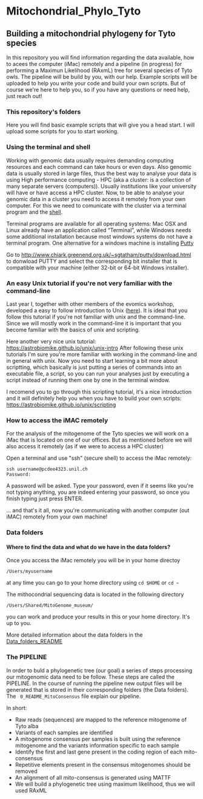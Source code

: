 # Mitochondrial_Phylo_Tyto
## Building a mitochondrial phylogeny for Tyto species

In this repository you will find information regarding the data available, how to acees the computer (iMac) remotely and a pipeline (in progress) for performing a Maximun Likelihood (RAxmL) tree for several species of Tyto owls. The pipeline will be build by you, with our help. Example scripts will be uploaded to help you write your code and build your own scripts. But of course we're here to help you, so if you have any questions or need help, just reach out!

### This repository's folders
Here you will find basic example scripts that will give you a head start. I will upload some scripts for you to start working.

### Using the terminal and shell
Working with genomic data usually requires demanding computing resources and each command can take hours or even days. Also genomic data is usually stored in large files, thus the best way to analyse your data is using High performance computing - HPC (aka a cluster: is a collection of many separate servers (computers)). Usually institutions like your university will have or have access a HPC cluster. Now, to be able to analyse your genomic data in a cluster you need to access it remotely from your own computer. For this we need to comunicate with the cluster via a terminal program and the [shell](https://en.wikipedia.org/wiki/Shell_(computing)).

Terminal programs are available for all operating systems: Mac OSX and Linux already have an application called “Terminal”, while Windows needs some additional installation because most windows systems do not have a terminal program. One alternative for a windows machine is installing [Putty](https://www.putty.org/)

Go to http://www.chiark.greenend.org.uk/~sgtatham/putty/download.html to donwload PUTTY and select the corresponding bit installer that is compatible with your machine (either 32-bit or 64-bit Windows installer). 


### An easy Unix tutorial if you're not very familiar with the command-line
Last year I, together with other members of the evomics workshop, developed a easy to follow introduction to Unix ([here](https://evomics.org/learning/population-and-speciation-genomics/2022-population-and-speciation-genomics/unix-primer/)). It is ideal that you follow this tutorial if you're not familiar with unix and the command-line. Since we will mostly work in the command-line it is important that you become familiar with the basics of unix and scripting. 

Here another very nice unix tutorial: https://astrobiomike.github.io/unix/unix-intro
After following these unix tutorials I'm sure you're more familiar with working in the command-line and in general with unix. Now you need to start learning a bit more about scriptting, which basically is just putting a series of commands into an executable file, a script, so you can run your analyses just by executing a script instead of running them one by one in the terminal window.

I recomend you to go through this scripting tutorial, it's a nice introduction and it will definitely help you when you have to build your own scripts: https://astrobiomike.github.io/unix/scripting

### How to access the iMAC remotely
For the analysis of the mitogenome of the Tyto species we will work on a iMac that is located on one of our offices. But as mentioned before we will also access it remotely (as if we were to access a HPC cluster)

Open a terminal and use "ssh" (secure shell) to access the iMac remotely:

```
ssh username@pcdee4323.unil.ch
Password:
```

A password will be asked. Type your password, even if it seems like you're not typing anything, you are indeed entering your password, so once you finish typing just press ENTER.

... and that's it all, now you're communicating with another computer (out iMAC) remotely from your own machine!

### Data folders

#### Where to find the data and what do we have in the data folders?

Once you access the iMac remotely you will be in your home directoy

```
/Users/myusername
```
at any time you can go to your home directory using ` cd $HOME ` or ` cd ~ `

The mithocondrial sequencing data is located in the following directory

```
/Users/Shared/MitoGenome_museum/
```
you can work and produce your results in this or your home directory. It's up to you.

More detailed information about the data folders in the [Data_folders_README](Data_folders.md)

### The PIPELINE

In order to buld a phylogenetic tree (our goal) a series of steps processing our mitogenomic data need to be follow. These steps are called the PIPELINE. In the course of running the pipeline new output files will be generated that is stored in their corresponding folders (the Data folders). The ` 0_README_MitoConsensus` file explain our pipeline. 

In short: 
-  Raw reads (sequences) are mapped to the reference mitogenome of Tyto alba
-  Variants of each samples are identified
-  A mitogenome consensus per samples is built using the reference mitogenome and the variants information specific to each sample
-  Identify the first and last gene present in the coding region of each mito-consensus
-  Repetitive elements present in the consensus mitogenomes should be removed 
-  An alignment of all mito-consensus is generated using MATTF
-  We will build a phylogenetic tree using maximum likelihood, thus we will used RAxML
    
###

